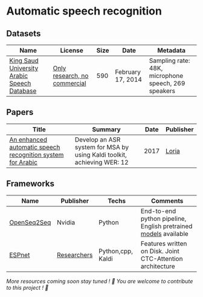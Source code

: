 # Automatic speech recognition

## Datasets 

| Name | License | Size | Date | Metadata | 
| -- | -- | -- | -- | -- | 
| [King Saud University Arabic Speech Database](https://catalog.ldc.upenn.edu/LDC2014S02) | [Only research, no commercial](https://catalog.ldc.upenn.edu/license/King%20Saud%20University%20Arabic%20Speech%20Database.pdf)|590 | February 17, 2014 | Sampling rate: 48K, microphone speech, 269 speakers | 

## Papers 

| Title | Summary | Date | Publisher | 
| -- | -- | -- | -- |
| [An enhanced automatic speech recognition system for Arabic](https://www.aclweb.org/anthology/W17-1319/) | Develop an ASR system for MSA by using Kaldi toolkit, achieving WER: 12 | 2017 |[Loria](https://www.loria.fr/en/) |

## Frameworks 

| Name | Publisher | Techs | Comments | 
| -- | -- | -- | -- |
| [OpenSeq2Seq](https://github.com/NVIDIA/OpenSeq2Seq) | Nvidia | Python | End-to-end python pipeline, English pretrained [models](https://nvidia.github.io/OpenSeq2Seq/html/speech-recognition.html) available |
| [ESPnet](https://github.com/espnet/espnet) | [Researchers](https://arxiv.org/pdf/1804.00015.pdf) | Python,cpp, Kaldi | Features written on Disk. Joint CTC-Attention architecture | 

*More resources coming soon stay tuned ! 🤩 You are welcome to contribute to this project ! 🙏*


